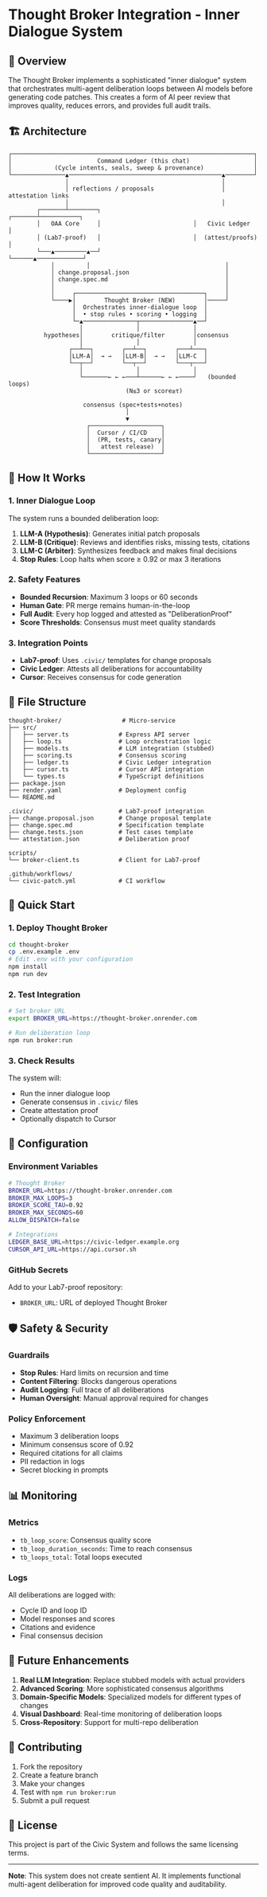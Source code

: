 # Thought Broker Integration - Inner Dialogue System

## 🧠 Overview

The Thought Broker implements a sophisticated "inner dialogue" system that orchestrates multi-agent deliberation loops between AI models before generating code patches. This creates a form of AI peer review that improves quality, reduces errors, and provides full audit trails.

## 🏗️ Architecture

```
┌────────────────────────────────────────────────────────────────────┐
│                        Command Ledger (this chat)                  │
│            (Cycle intents, seals, sweep & provenance)              │
└───────────────▲───────────────────────────────────────────▲────────┘
                │                                           │
                │ reflections / proposals                   │ attestation links
                │                                           │
        ┌───────┴────────┐                          ┌───────┴───────────┐
        │   OAA Core     │                          │   Civic Ledger     │
        │ (Lab7-proof)   │                          │  (attest/proofs)   │
        └───▲─────────▲──┘                          └──────▲─────────────┘
            │         │                                      │
            │ change.proposal.json                           │
            │ change.spec.md                                 │
            │                                                │
            │     ┌────────────────────────────────────┐     │
            └────▶│        Thought Broker (NEW)        │─────┘
                  │  Orchestrates inner-dialogue loop  │
                  │  • stop rules • scoring • logging  │
                  └─▲───────────────┬───────────────▲──┘
                    │               │               │
          hypotheses│        critique/filter        │consensus
                    │               │               │
                 ┌──┴──┐        ┌──┴──┐        ┌───┴───┐
                 │LLM-A│  → →   │LLM-B│  → →   │LLM-C  │
                 └──┬──┘        └──┬──┘        └───┬───┘
                    │               │               │
                    └───────← ← ←───┴──────← ← ←────┘   (bounded loops)
                                 (N≤3 or score≥τ)

                     consensus (spec+tests+notes)
                                 │
                                 ▼
                      ┌────────────────────┐
                      │  Cursor / CI/CD    │
                      │  (PR, tests, canary│
                      │   attest release)  │
                      └────────────────────┘
```

## 🔄 How It Works

### 1. Inner Dialogue Loop

The system runs a bounded deliberation loop:

1. **LLM-A (Hypothesis)**: Generates initial patch proposals
2. **LLM-B (Critique)**: Reviews and identifies risks, missing tests, citations
3. **LLM-C (Arbiter)**: Synthesizes feedback and makes final decisions
4. **Stop Rules**: Loop halts when score ≥ 0.92 or max 3 iterations

### 2. Safety Features

- **Bounded Recursion**: Maximum 3 loops or 60 seconds
- **Human Gate**: PR merge remains human-in-the-loop
- **Full Audit**: Every hop logged and attested as "DeliberationProof"
- **Score Thresholds**: Consensus must meet quality standards

### 3. Integration Points

- **Lab7-proof**: Uses `.civic/` templates for change proposals
- **Civic Ledger**: Attests all deliberations for accountability
- **Cursor**: Receives consensus for code generation

## 📁 File Structure

```
thought-broker/                 # Micro-service
├── src/
│   ├── server.ts              # Express API server
│   ├── loop.ts                # Loop orchestration logic
│   ├── models.ts              # LLM integration (stubbed)
│   ├── scoring.ts             # Consensus scoring
│   ├── ledger.ts              # Civic Ledger integration
│   ├── cursor.ts              # Cursor API integration
│   └── types.ts               # TypeScript definitions
├── package.json
├── render.yaml                # Deployment config
└── README.md

.civic/                        # Lab7-proof integration
├── change.proposal.json       # Change proposal template
├── change.spec.md             # Specification template
├── change.tests.json          # Test cases template
└── attestation.json           # Deliberation proof

scripts/
└── broker-client.ts           # Client for Lab7-proof

.github/workflows/
└── civic-patch.yml            # CI workflow
```

## 🚀 Quick Start

### 1. Deploy Thought Broker

```bash
cd thought-broker
cp .env.example .env
# Edit .env with your configuration
npm install
npm run dev
```

### 2. Test Integration

```bash
# Set broker URL
export BROKER_URL=https://thought-broker.onrender.com

# Run deliberation loop
npm run broker:run
```

### 3. Check Results

The system will:
- Run the inner dialogue loop
- Generate consensus in `.civic/` files
- Create attestation proof
- Optionally dispatch to Cursor

## 🔧 Configuration

### Environment Variables

```bash
# Thought Broker
BROKER_URL=https://thought-broker.onrender.com
BROKER_MAX_LOOPS=3
BROKER_SCORE_TAU=0.92
BROKER_MAX_SECONDS=60
ALLOW_DISPATCH=false

# Integrations
LEDGER_BASE_URL=https://civic-ledger.example.org
CURSOR_API_URL=https://api.cursor.sh
```

### GitHub Secrets

Add to your Lab7-proof repository:
- `BROKER_URL`: URL of deployed Thought Broker

## 🛡️ Safety & Security

### Guardrails

- **Stop Rules**: Hard limits on recursion and time
- **Content Filtering**: Blocks dangerous operations
- **Audit Logging**: Full trace of all deliberations
- **Human Oversight**: Manual approval required for changes

### Policy Enforcement

- Maximum 3 deliberation loops
- Minimum consensus score of 0.92
- Required citations for all claims
- PII redaction in logs
- Secret blocking in prompts

## 📊 Monitoring

### Metrics

- `tb_loop_score`: Consensus quality score
- `tb_loop_duration_seconds`: Time to reach consensus
- `tb_loops_total`: Total loops executed

### Logs

All deliberations are logged with:
- Cycle ID and loop ID
- Model responses and scores
- Citations and evidence
- Final consensus decision

## 🔮 Future Enhancements

1. **Real LLM Integration**: Replace stubbed models with actual providers
2. **Advanced Scoring**: More sophisticated consensus algorithms
3. **Domain-Specific Models**: Specialized models for different types of changes
4. **Visual Dashboard**: Real-time monitoring of deliberation loops
5. **Cross-Repository**: Support for multi-repo deliberation

## 🤝 Contributing

1. Fork the repository
2. Create a feature branch
3. Make your changes
4. Test with `npm run broker:run`
5. Submit a pull request

## 📄 License

This project is part of the Civic System and follows the same licensing terms.

---

**Note**: This system does not create sentient AI. It implements functional multi-agent deliberation for improved code quality and auditability.